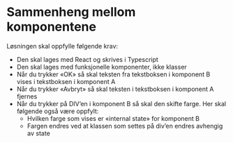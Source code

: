 




# Sammenheng mellom komponentene
Løsningen skal oppfylle følgende krav:
* Den skal lages med React og skrives i Typescript
* Den skal lages med funksjonelle komponenter, ikke klasser
* Når du trykker «OK» så skal teksten fra tekstboksen i komponent B vises i tekstboksen i komponent A
* Når du trykker «Avbryt» så skal teksten i tekstboksen i komponent A fjernes
* Når du trykker på DIV’en i komponent B så skal den skifte farge. Her skal følgende også være oppfylt:
  * Hvilken farge som vises er «internal state» for komponent B
  * Fargen endres ved at klassen som settes på div’en endres avhengig av state
